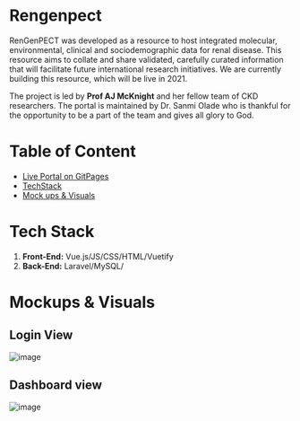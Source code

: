# Rengenpect
RenGenPECT was developed as a resource to host integrated molecular, environmental, clinical and sociodemographic data for renal disease. This resource aims to collate and share validated, carefully curated information that will facilitate future international research initiatives. We are currently building this resource, which will be live in 2021.

The project is led by  **Prof AJ McKnight** and her fellow team of CKD researchers. The portal is maintained by Dr. Sanmi Olade who is thankful for the opportunity to be a part of the team and gives all glory to God.

# Table of Content
  * [Live Portal on GitPages](https://qubrgp.github.io/rgp/)
  * [TechStack](https://github.com/qubrgp/rgp#tech-stack)  
  * [Mock ups & Visuals](https://github.com/qubrgp/rgp#mockups--visuals)


# Tech Stack
1. **Front-End:** Vue.js/JS/CSS/HTML/Vuetify
2. **Back-End:** Laravel/MySQL/

# Mockups & Visuals

## Login View 
![image](https://user-images.githubusercontent.com/80102746/110207570-501c2b80-7e7c-11eb-8eb0-3eb5e9cac212.png)

## Dashboard view
![image](https://user-images.githubusercontent.com/80102746/110207706-35968200-7e7d-11eb-9e40-210a83fb9971.png)


